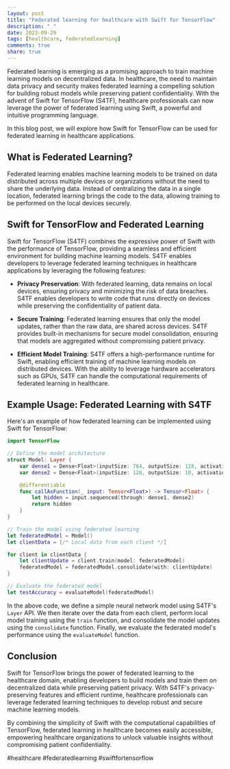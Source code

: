 ```yaml
---
layout: post
title: "Federated learning for healthcare with Swift for TensorFlow"
description: " "
date: 2023-09-29
tags: [healthcare, federatedlearning]
comments: true
share: true
---
```


Federated learning is emerging as a promising approach to train machine learning models on decentralized data. In healthcare, the need to maintain data privacy and security makes federated learning a compelling solution for building robust models while preserving patient confidentiality. With the advent of Swift for TensorFlow (S4TF), healthcare professionals can now leverage the power of federated learning using Swift, a powerful and intuitive programming language.

In this blog post, we will explore how Swift for TensorFlow can be used for federated learning in healthcare applications.

## What is Federated Learning?

Federated learning enables machine learning models to be trained on data distributed across multiple devices or organizations without the need to share the underlying data. Instead of centralizing the data in a single location, federated learning brings the code to the data, allowing training to be performed on the local devices securely.

## Swift for TensorFlow and Federated Learning

Swift for TensorFlow (S4TF) combines the expressive power of Swift with the performance of TensorFlow, providing a seamless and efficient environment for building machine learning models. S4TF enables developers to leverage federated learning techniques in healthcare applications by leveraging the following features:

- **Privacy Preservation**: With federated learning, data remains on local devices, ensuring privacy and minimizing the risk of data breaches. S4TF enables developers to write code that runs directly on devices while preserving the confidentiality of patient data.

- **Secure Training**: Federated learning ensures that only the model updates, rather than the raw data, are shared across devices. S4TF provides built-in mechanisms for secure model consolidation, ensuring that models are aggregated without compromising patient privacy.

- **Efficient Model Training**: S4TF offers a high-performance runtime for Swift, enabling efficient training of machine learning models on distributed devices. With the ability to leverage hardware accelerators such as GPUs, S4TF can handle the computational requirements of federated learning in healthcare.

## Example Usage: Federated Learning with S4TF

Here's an example of how federated learning can be implemented using Swift for TensorFlow:

```swift
import TensorFlow

// Define the model architecture
struct Model: Layer {
    var dense1 = Dense<Float>(inputSize: 784, outputSize: 128, activation: relu)
    var dense2 = Dense<Float>(inputSize: 128, outputSize: 10, activation: softmax)

    @differentiable
    func callAsFunction(_ input: Tensor<Float>) -> Tensor<Float> {
        let hidden = input.sequenced(through: dense1, dense2)
        return hidden
    }
}

// Train the model using federated learning
let federatedModel = Model()
let clientData = [/* Local data from each client */]

for client in clientData {
    let clientUpdate = client.train(model: federatedModel)
    federatedModel = federatedModel.consolidate(with: clientUpdate)
}

// Evaluate the federated model
let testAccuracy = evaluateModel(federatedModel)
```

In the above code, we define a simple neural network model using S4TF's `Layer` API. We then iterate over the data from each client, perform local model training using the `train` function, and consolidate the model updates using the `consolidate` function. Finally, we evaluate the federated model's performance using the `evaluateModel` function.

## Conclusion

Swift for TensorFlow brings the power of federated learning to the healthcare domain, enabling developers to build models and train them on decentralized data while preserving patient privacy. With S4TF's privacy-preserving features and efficient runtime, healthcare professionals can leverage federated learning techniques to develop robust and secure machine learning models.

By combining the simplicity of Swift with the computational capabilities of TensorFlow, federated learning in healthcare becomes easily accessible, empowering healthcare organizations to unlock valuable insights without compromising patient confidentiality.

#healthcare #federatedlearning #swiftfortensorflow